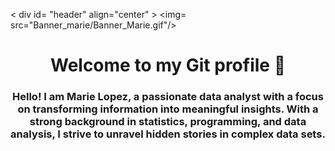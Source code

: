< div id= "header" align="center" >
    <img= src="Banner_marie/Banner_Marie.gif"/>
    <h1 align ="center"> Welcome to my Git profile 👋</h1>
    <h3 align ="center"> Hello! I am Marie Lopez, a passionate data analyst with a focus on transforming information into meaningful insights. 
    With a strong background in statistics, programming, and data analysis, I strive to unravel hidden stories in complex data sets. </h3>
</div>


<!--
**MFLopezBello/MFLopezBello** is a ✨ _special_ ✨ repository because its `README.md` (this file) appears on your GitHub profile.

Here are some ideas to get you started:

- 🔭 I’m currently working on ...
- 🌱 I’m currently learning ...
- 👯 I’m looking to collaborate on ...
- 🤔 I’m looking for help with ...
- 💬 Ask me about ...
- 📫 How to reach me: ...
- 😄 Pronouns: ...
- ⚡ Fun fact: ...
-->
